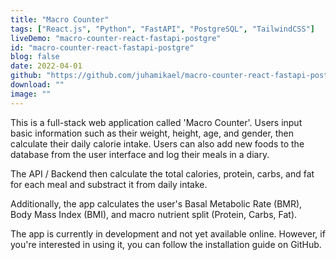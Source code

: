 ```yaml
---
title: "Macro Counter"
tags: ["React.js", "Python", "FastAPI", "PostgreSQL", "TailwindCSS"]
liveDemo: "macro-counter-react-fastapi-postgre"
id: "macro-counter-react-fastapi-postgre"
blog: false
date: 2022-04-01
github: "https://github.com/juhamikael/macro-counter-react-fastapi-postgre"
download: ""
image: ""
---
```


This is a full-stack web application called 'Macro Counter'. Users input basic information such as their weight, height, age, and gender, then calculate their daily calorie intake. Users can also add new foods to the database from the user interface and log their meals in a diary.

The API / Backend then calculate the total calories, protein, carbs, and fat for each meal and substract it from daily intake.

Additionally, the app calculates the user's Basal Metabolic Rate (BMR), Body Mass Index (BMI), and macro nutrient split (Protein, Carbs, Fat).

The app is currently in development and not yet available online. However, if you're interested in using it, you can follow the installation guide on GitHub.
